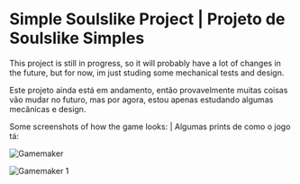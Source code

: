 <div>
  <h1>
    Simple Soulslike Project | Projeto de Soulslike Simples
  </h1>
</div>

<div>
  <p>
    This project is still in progress, so it will probably have a lot of changes in the future, but for now, im just studing some mechanical tests and design.
  </p>

  <p>
    Este projeto ainda está em andamento, então provavelmente muitas coisas vão mudar no futuro, mas por agora, estou apenas estudando algumas mecânicas e design.
  </p>
  

  <p>
    Some screenshots of how the game looks: | Algumas prints de como o jogo tá:
  </p>
</div>

![Gamemaker](https://github.com/Batatexy/Simple-Souls-Project/assets/141431095/68f325d3-498a-48ee-8833-bfe276e1e11c)

![Gamemaker 1](https://github.com/Batatexy/simple-soulslike-project/assets/141431095/66c6664e-ffd8-4b4f-a025-eac31d1be7e7)
